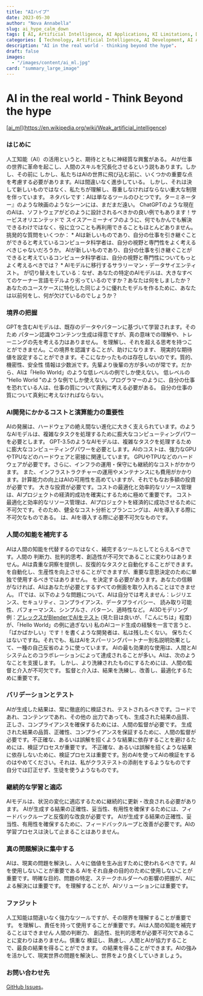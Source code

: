 ```yaml
---
title: "AIハイプ"
date: 2023-05-30
author: "Nova Annabella"
slug: ai_hype_calm_down
tags: [ AI, Artificial Intelligence, AI Applications, KI Limitations, Development, Validation, Collaboration, Continuous Learning, Problem Solving ]
categories: [ Technology, Artificial Intelligence, AI Development, AI Applications ]
description: "AI in the real world - thinking beyond the hype".
draft: false
images:
  - "/images/content/ai_ml.jpg"
card: "summary_large_image"
---
```




# AI in the real world - Think Beyond the hype

[[ai_ml](/images/content/ai_ml.jpg)](https://en.wikipedia.org/wiki/Weak_artificial_intelligence)

### はじめに

人工知能（AI）の活用というと、期待とともに神経質な興奮がある。 AIが仕事の世界に革命を起こし、人間のスキルを冗長化させるという説もあります。しかし、その前に
しかし、私たちはAIの世界に飛び込む前に、いくつかの重要な点を考慮する必要があります。AIは間違いなく進歩している。 しかし、それは決して新しいものではなく、私たちが理解し、尊重しなければならない重大な制限を伴っています。
ネタバレです：AIは単なるツールのひとつです。ターミネーター』のような映画のようなシーンには、まだまだ遠い。 ChatGPTのような現在のAIは、ソフトウェアがどのように設計されるべきかの良い例でもあります！サービスオリエンテッドで
スイスアーミーナイフのように、何でもかんでも解決できるわけではなく、役に立つことも再利用できることもほとんどありません。 挑発的な質問をいくつか： *
AIは新しいものであり、自分の仕事を引き継ぐことができると考えているコンピュータ科学者は、自分の視野と専門性をよく考えるべきじゃないだろうか。
AIが新しいものであり、自分の仕事を引き継ぐことができると考えているコンピュータ科学者は、自分の視野と専門性についてもっとよく考えるべきでは？ * AIモデルに移行するサラリーマン・データサイエンティスト。
が切り替えをしている：なぜ、あなたの特定のAIモデルは、大きなすべてのケーナー言語モデルより劣っているのですか？あなたは何をしましたか？
あなたのユースケースに特化した同じように優れたモデルを作るために、あなたは以前何をし、何が欠けているのでしょうか？

### 境界の把握

GPTを含むAIモデルは、既存のデータやパターンに基づいて学習されます。そのため パターン認識やコンテンツ生成は得意ですが、真の意味での理解や、トレーニングの先を考える力はありません。
を理解し、それを超える思考を持つことができません。この境界を認識することが、助けになります、 現実的な期待値を設定することができます。そこになかったものは存在しないのです。質的、機密性、安全性
情報は少数派です。先輩より後輩の方が多いのが常です。だから、AIは「Hello World」のような低レベルの例でしか使えない。 低レベルの "Hello World
"のような例でしか使えない。プログラマーのように、自分の仕事を恐れている人は、仕事の質について真剣に考える必要がある。 自分の仕事の質について真剣に考えなければならない。

### AI開発にかかるコストと演算能力の重要性

AIの発展は、ハードウェアの絶え間ない進化に大きく支えられています。のようなAIモデルは、複雑なタスクを処理するために膨大なコンピューティングパワーを必要とします。
GPT-3.5のようなAIモデルは、複雑なタスクを処理するために膨大なコンピューティングパワーを必要とします。AIのコストは、強力なGPUやTPUなどのハードウェアと密接に関連しています。
GPUやTPUなどのハードウェアが必要です。さらに、インフラの運用・保守にも継続的なコストがかかります。
また、インフラストラクチャーの運用やメンテナンスにも費用がかかります。計算能力の向上はAIの可用性を高めていますが、それでもなお多額の投資が必要です。
大きな投資が必要です。コストの最適化と効率的なリソース管理は、AIプロジェクトの経済的成功を確実にするために極めて重要です。
コスト最適化と効率的なリソース管理は、AIプロジェクトを経済的に成功させるために不可欠です。そのため、健全なコスト分析とプランニングは、AIを導入する際に不可欠なものである。 は、AIを導入する際に必要不可欠なものです。

### 人間の知能を補完する

AIは人間の知能を代替するのではなく、補完するツールとしてとらえるべきです。人間の 判断力、批判的思考、創造性が不可欠であることに変わりはありません。AIは貴重な洞察を提供し、反復的なタスクと自動化することができます。
を自動化し、生産性を向上させることができますが、重要な意思決定のために単独で使用するべきではありません。 を決定する必要があります。あなたの信頼がなければ、AIはあなたが必要とするすべての側面を取り入れることはできません。
ITでは、以下のような問題について、AIは自分では考えません：レジリエンス、セキュリティ、コンプライアンス、データプライバシー、 読み取り可能性、パフォーマンス、シンプルさ、パターン、適時性など。
AI3Dモデリング例：[アレックスがBlenderでAIをテスト](https://www.youtube.com/watch?v=x60zHw_z4NM&t=460s) (見た目は良いが、「こんにちは」程度) が、「Hello
World」の例に過ぎない) 私のAIコード生成の経験を一言で言うと、「ばかばかしい」です！を書くような開発者は、私は残したくない。
保ちたくはないですね。それでも、私はAIをスパーリングパートナー別名説明効果として、一種の自己反省のように使っています。
AIの最も効果的な使用は、人間とAIシステムとのコラボレーションによって達成されることが多い。AIは、次のようなことを支援します。 しかし、より洗練されたものにするためには、人間の監督と介入が不可欠です。
監督と介入は、結果を洗練し、改善し、最適化するために重要です。

### バリデーションとテスト

AIが生成した結果は、常に徹底的に検証され、テストされるべきです。コードであれ、コンテンツであれ、その他の 出力であっても、生成された結果の品質、正しさ、コンプライアンスを確保するためには、人間の監督が必要です。
生成された結果の品質、正確性、コンプライアンスを保証するために、人間の監督が必要です。不正確な、あるいは誤解を招くような結果に依存することを避けるためには、検証プロセスが重要です。
不正確な、あるいは誤解を招くような結果に依存しないために、検証プロセスは重要です。別のAIを使ってAIの検証をするのはやめてください。それは、私がクラステストの添削をするようなものです 自分では訂正せず、生徒を使うようなものです。

### 継続的な学習と適応

AIモデルは、状況の変化に適応するために継続的に更新・改良される必要があります。 AIが生成する結果の正確性、妥当性、有用性を確保するためには、フィードバックループと反復的な改良が必要です。
AIが生成する結果の正確性、妥当性、有用性を確保するために、フィードバックループと改善が必要です。AIの学習プロセスは決して止まることはありません。

### 真の問題解決に集中する

AIは、現実の問題を解決し、人々に価値を生み出すために使われるべきです。AIを使用しないことが重要である
AIをそれ自身の目的のために使用しないことが重要です。明確な目的、問題の特定、ステークホルダーへの影響の把握が、AIによる解決には重要です。 を理解することが、AIソリューションには重要です。

### ファジット

人工知能は間違いなく強力なツールですが、その限界を理解することが重要です。 を理解し、責任を持って使用することが重要です。AIは人間の知能を補完することはできません 人間の判断力、
創造性、批判的思考が必要不可欠であることに変わりはありません。慎重な 検証し、熟慮し、人間とAIが協力することで、最良の結果を得ることができます。
の結果を得ることができます。AIの強みを活かして、現実世界の問題を解決し、世界をより良くしていきましょう。

### お問い合わせ先

[GitHub Issues](https://github.com/NovaAnnabella/the_unspoken/issues/new/choose)。
